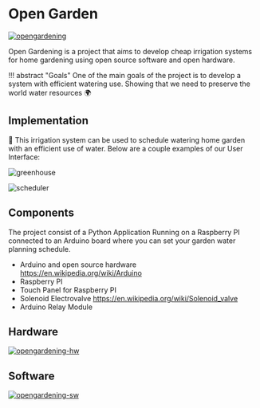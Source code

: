 # Open Garden

<a href="https://ibb.co/nRddQKf"><img src="https://i.ibb.co/4Jvv40M/opengardening.png" alt="opengardening" border="0"></a>

Open Gardening is a project that aims to develop cheap irrigation systems for home gardening using open source software and open hardware.

!!! abstract "Goals"
    One of the main goals of the project is to develop a system with efficient watering use. Showing that we need to preserve the world water resources 🌍


## Implementation

🚿 This irrigation system can be used to schedule watering home garden with an efficient use of water. Below are a couple examples of our User Interface:

![greenhouse](https://github.com/williamtoll/open-garden-py/blob/main/MainWindow.png?raw=true)

![scheduler](https://i.ibb.co/tYkPK6c/opengardening-sw.png)


## Components

The project consist of a Python Application Running on a Raspberry PI connected to an Arduino board where you can set your garden water planning schedule.

* Arduino and open source hardware https://en.wikipedia.org/wiki/Arduino
* Raspberry PI
* Touch Panel for Raspberry PI
* Solenoid Electrovalve https://en.wikipedia.org/wiki/Solenoid_valve
* Arduino Relay Module






## Hardware

<a href="https://ibb.co/5WStGsV"><img src="https://i.ibb.co/PZP3F18/opengardening-hw.png" alt="opengardening-hw" border="0"></a>


## Software
<a href="https://ibb.co/0Y8V2LZ"><img src="https://i.ibb.co/tYkPK6c/opengardening-sw.png" alt="opengardening-sw" border="0"></a>
